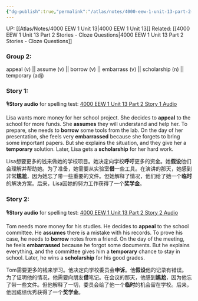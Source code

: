 ```yaml
---
{"dg-publish":true,"permalink":"/atlas/notes/4000-eew-1-unit-13-part-2-stories/","noteIcon":""}
---
```


UP: [[Atlas/Notes/4000 EEW 1 Unit 13\|4000 EEW 1 Unit 13]]
Related: [[4000 EEW 1 Unit 13 Part 2 Stories - Cloze Questions\|4000 EEW 1 Unit 13 Part 2 Stories - Cloze Questions]]

### Group 2:
 appeal (v) || assume (v) || borrow (v) || embarrass (v) || scholarship (n)  || temporary (adj)

### Story 1:
🎙️**Story audio** for spelling test: [4000 EEW 1 Unit 13 Part 2 Story 1 Audio](https://drive.google.com/file/d/1N8yfKPd5gqUNOCPKvXHiavnuEKfzdNs5/view?usp=drive_link)

Lisa wants more money for her school project. She decides to **appeal** to the school for more funds. She **assumes** they will understand and help her. To prepare, she needs to **borrow** some tools from the lab. On the day of her presentation, she feels very **embarrassed** because she forgets to bring some important papers. But she explains the situation, and they give her a **temporary** solution. Later, Lisa gets a **scholarship** for her hard work.

Lisa想要更多的钱来做她的学校项目。她决定向学校**呼吁**更多的资金。她**假设**他们会理解并帮助她。为了准备，她需要从实验室**借**一些工具。在演讲的那天，她感到非常**尴尬**，因为她忘了带一些重要的文件。但她解释了情况，他们给了她一个**临时**的解决方案。后来，Lisa因她的努力工作获得了一个**奖学金**。

### Story 2:
🎙️**Story audio** for spelling test: [4000 EEW 1 Unit 13 Part 2 Story 2 Audio](https://drive.google.com/file/d/13Y6ILPRMbi6vtvOOOg0Mpg_rhIlzz3SL/view?usp=drive_link)

Tom needs more money for his studies. He decides to **appeal** to the school committee. He **assumes** there is a mistake with his records. To prove his case, he needs to **borrow** notes from a friend. On the day of the meeting, he feels **embarrassed** because he forgot some documents. But he explains everything, and the committee gives him a **temporary** chance to stay in school. Later, he wins a **scholarship** for his good grades.

Tom需要更多的钱来学习。他决定向学校委员会**申诉**。他**假设**他的记录有错误。为了证明他的情况，他需要向朋友**借**笔记。在会议的那天，他感到**尴尬**，因为他忘了带一些文件。但他解释了一切，委员会给了他一个**临时**的机会留在学校。后来，他因成绩优秀获得了一个**奖学金**。